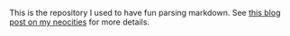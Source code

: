 This is the repository I used to have fun parsing markdown. 
See [this blog post on my neocities](https://peetseater.space/blag/2024-11-16-migrating-my-old-website.html) for more details.
